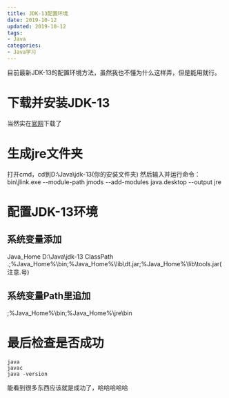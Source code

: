 ```yaml
---
title: JDK-13配置环境
date: 2019-10-12
updated: 2019-10-12
tags:
- Java
categories:
- Java学习
---
```


目前最新JDK-13的配置环境方法，虽然我也不懂为什么这样弄，但是能用就行。

# 下载并安装JDK-13
当然实在[官网](https://www.oracle.com/technetwork/java/javase/downloads/index.html)下载了
# 生成jre文件夹
打开cmd，cd到D:\Java\jdk-13(你的安装文件夹) 然后输入并运行命令：bin\jlink.exe --module-path jmods --add-modules java.desktop --output jre
# 配置JDK-13环境
## 系统变量添加
Java_Home  D:\Java\jdk-13
ClassPath  .;%Java_Home%\bin;%Java_Home%\lib\dt.jar;%Java_Home%\lib\tools.jar(注意.号)

## 系统变量Path里追加
;%Java_Home%\bin;%Java_Home%\jre\bin

# 最后检查是否成功
```plain
java
javac
java -version
```
能看到很多东西应该就是成功了，哈哈哈哈哈
